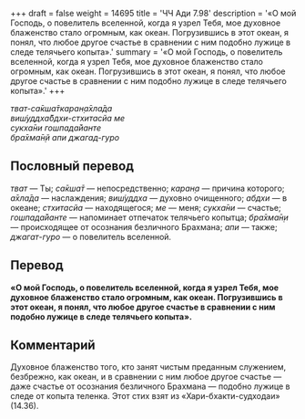 +++
draft = false
weight = 14695
title = 'ЧЧ Ади 7.98'
description = '«О мой Господь, о повелитель вселенной, когда я узрел Тебя, мое духовное блаженство стало огромным, как океан. Погрузившись в этот океан, я понял, что любое другое счастье в сравнении с ним подобно лужице в следе телячьего копыта».'
summary = '«О мой Господь, о повелитель вселенной, когда я узрел Тебя, мое духовное блаженство стало огромным, как океан. Погрузившись в этот океан, я понял, что любое другое счастье в сравнении с ним подобно лужице в следе телячьего копыта».'
+++

_тват-са̄кша̄ткаран̣а̄хла̄да  
виш́уддха̄бдхи-стхитасйа ме  
сукха̄ни гошпада̄йанте  
бра̄хма̄н̣й апи джагад-гуро_

## Пословный перевод

_тват_ — Ты; _са̄кша̄т_ — непосредственно; _каран̣а_ — причина которого; _а̄хла̄да_ — наслаждения; _виш́уддха_ — духовно очищенного; _абдхи_ — в океане; _стхитасйа_ — находящегося; _ме_ — меня; _сукха̄ни_ — счастье; _гошпада̄йанте_ — напоминает отпечаток телячьего копытца; _бра̄хма̄н̣и_ — происходящее от осознания безличного Брахмана; _апи_ — также; _джагат_\-_гуро_ — о повелитель вселенной.

## Перевод

**«О мой Господь, о повелитель вселенной, когда я узрел Тебя, мое духовное блаженство стало огромным, как океан. Погрузившись в этот океан, я понял, что любое другое счастье в сравнении с ним подобно лужице в следе телячьего копыта».**

## Комментарий

Духовное блаженство того, кто занят чистым преданным служением, безбрежно, как океан, и в сравнении с ним любое другое счастье — даже счастье от осознания безличного Брахмана — подобно лужице в следе от копыта теленка. Этот стих взят из «Хари-бхакти-судходаи» (14.36).
